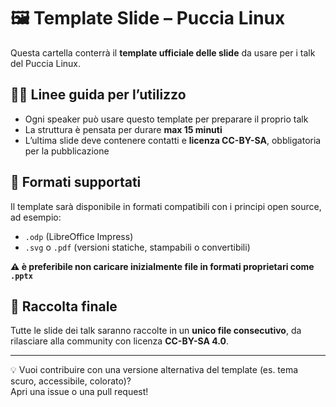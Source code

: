 # 🖼️ Template Slide – Puccia Linux

Questa cartella conterrà il **template ufficiale delle slide** da usare per i talk del Puccia Linux.

## 🧑‍🏫 Linee guida per l’utilizzo

- Ogni speaker può usare questo template per preparare il proprio talk
- La struttura è pensata per durare **max 15 minuti**
- L’ultima slide deve contenere contatti e **licenza CC-BY-SA**, obbligatoria per la pubblicazione

## 📝 Formati supportati

Il template sarà disponibile in formati compatibili con i principi open source, ad esempio:
- `.odp` (LibreOffice Impress)
- `.svg` o `.pdf` (versioni statiche, stampabili o convertibili)

**⚠️ è preferibile non caricare inizialmente file in formati proprietari come `.pptx`**

## 📢 Raccolta finale

Tutte le slide dei talk saranno raccolte in un **unico file consecutivo**, da rilasciare alla community con licenza **CC-BY-SA 4.0**.

---

💡 Vuoi contribuire con una versione alternativa del template (es. tema scuro, accessibile, colorato)?  
Apri una issue o una pull request!


